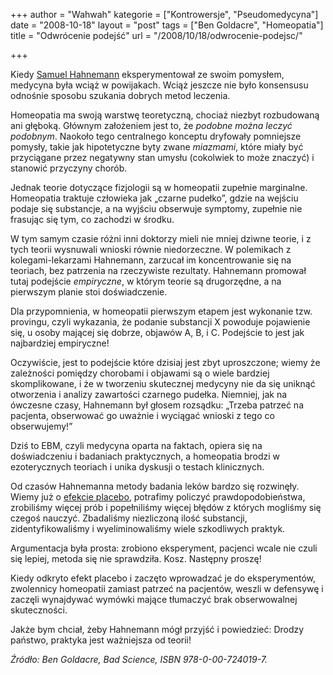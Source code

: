 +++
author = "Wahwah"
kategorie = ["Kontrowersje", "Pseudomedycyna"]
date = "2008-10-18"
layout = "post"
tags = ["Ben Goldacre", "Homeopatia"]
title = "Odwrócenie podejść"
url = "/2008/10/18/odwrocenie-podejsc/"

+++

Kiedy [Samuel Hahnemann][1] eksperymentował ze swoim pomysłem, medycyna była wciąż w powijakach. Wciąż jeszcze nie było konsensusu odnośnie sposobu szukania dobrych metod leczenia.

<!--more-->


  
Homeopatia ma swoją warstwę teoretyczną, chociaż niezbyt rozbudowaną ani głęboką. Głównym założeniem jest to, że _podobne można leczyć podobnym_. Naokoło tego centralnego konceptu dryfowały pomniejsze pomysły, takie jak hipotetyczne byty zwane _miazmami_, które miały być przyciągane przez negatywny stan umysłu (cokolwiek to może znaczyć) i stanowić przyczyny chorób.

Jednak teorie dotyczące fizjologii są w homeopatii zupełnie marginalne. Homeopatia traktuje człowieka jak „czarne pudełko”, gdzie na wejściu podaje się substancje, a na wyjściu obserwuje symptomy, zupełnie nie frasując się tym, co zachodzi w środku.

W tym samym czasie różni inni doktorzy mieli nie mniej dziwne teorie, i z tych teorii wysnuwali wnioski równie niedorzeczne. W polemikach z kolegami-lekarzami Hahnemann, zarzucał im koncentrowanie się na teoriach, bez patrzenia na rzeczywiste rezultaty. Hahnemann promował tutaj podejście _empiryczne_, w którym teorie są drugorzędne, a na pierwszym planie stoi doświadczenie.

Dla przypomnienia, w homeopatii pierwszym etapem jest wykonanie tzw. provingu, czyli wykazania, że podanie substancji X powoduje pojawienie się, u osoby mającej się dobrze, objawów A, B, i C. Podejście to jest jak najbardziej empiryczne!

Oczywiście, jest to podejście które dzisiaj jest zbyt uproszczone; wiemy że zależności pomiędzy chorobami i objawami są o wiele bardziej skomplikowane, i że w tworzeniu skutecznej medycyny nie da się uniknąć otworzenia i analizy zawartości czarnego pudełka. Niemniej, jak na ówczesne czasy, Hahnemann był głosem rozsądku: „Trzeba patrzeć na pacjenta, obserwować go uważnie i wyciągać wnioski z tego co obserwujemy!”

Dziś to EBM, czyli medycyna oparta na faktach, opiera się na doświadczeniu i badaniach praktycznych, a homeopatia brodzi w ezoterycznych teoriach i unika dyskusji o testach klinicznych.

Od czasów Hahnemanna metody badania leków bardzo się rozwinęły. Wiemy już o [efekcie placebo][2], potrafimy policzyć prawdopodobieństwa, zrobiliśmy więcej prób i popełniliśmy więcej błędów z których mogliśmy się czegoś nauczyć. Zbadaliśmy niezliczoną ilość substancji, zidentyfikowaliśmy i wyeliminowaliśmy wiele szkodliwych praktyk.

Argumentacja była prosta: zrobiono eksperyment, pacjenci wcale nie czuli się lepiej, metoda się nie sprawdziła. Kosz. Następny proszę!

Kiedy odkryto efekt placebo i zaczęto wprowadzać je do eksperymentów, zwolennicy homeopatii zamiast patrzeć na pacjentów, weszli w defensywę i zaczęli wynajdywać wymówki mające tłumaczyć brak obserwowalnej skuteczności.

Jakże bym chciał, żeby Hahnemann mógł przyjść i powiedzieć: Drodzy państwo, praktyka jest ważniejsza od teorii!

_Źródło: Ben Goldacre, Bad Science, ISBN 978-0-00-724019-7._

 [1]: http://pl.wikipedia.org/wiki/Samuel_Hahnemann
 [2]: http://www.atopowe-zapalenie.pl/atopedia/Placebo
